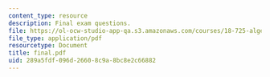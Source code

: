```yaml
---
content_type: resource
description: Final exam questions.
file: https://ol-ocw-studio-app-qa.s3.amazonaws.com/courses/18-725-algebraic-geometry-fall-2003/289a5fdf096d26608c9a8bc8e2c66882_final.pdf
file_type: application/pdf
resourcetype: Document
title: final.pdf
uid: 289a5fdf-096d-2660-8c9a-8bc8e2c66882
---
```

